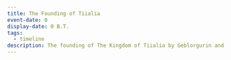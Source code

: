 ```yaml
---
title: The Founding of Tiialia
event-date: 0
display-date: 0 B.T.
tags:
  - timeline
description: The founding of The Kingdom of Tiialia by Geblorgurin and his human allies.
---
```

